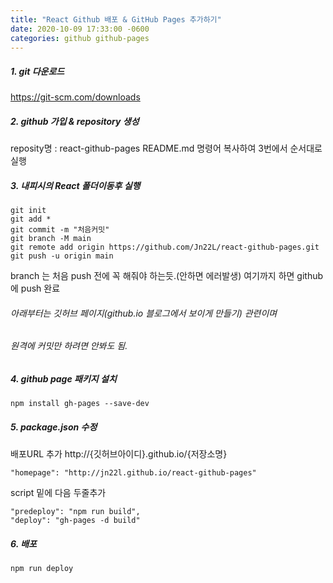```yaml
---
title: "React Github 배포 & GitHub Pages 추가하기"
date: 2020-10-09 17:33:00 -0600
categories: github github-pages
---
```


##### 1. git 다운로드
https://git-scm.com/downloads 

##### 2. github 가입 & repository 생성

reposity명 : react-github-pages
README.md 명령어 복사하여 3번에서 순서대로 실행

##### 3. 내피시의 React 폴더이동후 실행

```
git init
git add *
git commit -m "처음커밋"
git branch -M main
git remote add origin https://github.com/Jn22L/react-github-pages.git
git push -u origin main
```

branch 는 처음 push 전에 꼭 해줘야 하는듯.(안하면 에러발생)
여기까지 하면 github 에 push 완료

###### 아래부터는 깃허브 페이지(github.io 블로그에서 보이게 만들기) 관련이며
###### 원격에 커밋만 하려면 안봐도 됨.

##### 4. github page 패키지 설치
```
npm install gh-pages --save-dev
```

##### 5. package.json 수정
배포URL 추가 
http://{깃허브아이디}.github.io/{저장소명}
```
"homepage": "http://jn22l.github.io/react-github-pages"
```
script 밑에 다음 두줄추가
```
"predeploy": "npm run build",
"deploy": "gh-pages -d build"  
```
 
##### 6. 배포
```
npm run deploy
```
